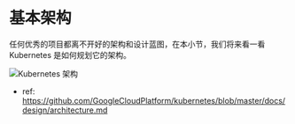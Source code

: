 # 基本架构

任何优秀的项目都离不开好的架构和设计蓝图，在本小节，我们将来看一看Kubernetes 是如何规划它的架构。

![Kubernetes 架构](../../_images/k8s_architecture.png)




* ref: https://github.com/GoogleCloudPlatform/kubernetes/blob/master/docs/design/architecture.md
